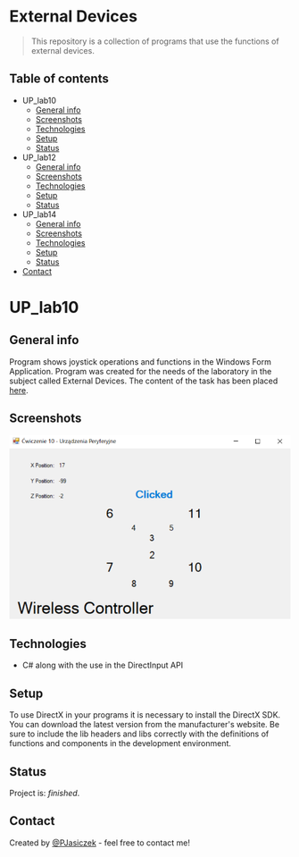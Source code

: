 # External Devices
> This repository is a collection of programs that use the functions of external devices.

## Table of contents
* UP_lab10
    * [General info](#general-info)
    * [Screenshots](#screenshots)
    * [Technologies](#technologies)
    * [Setup](#setup)
    * [Status](#status)
* UP_lab12
    * [General info](#general-info1)
    * [Screenshots](#screenshots1)
    * [Technologies](#technologies1)
    * [Setup](#setup1)
    * [Status](#status1)
* UP_lab14
    * [General info](#general-info2)
    * [Screenshots](#screenshots2)
    * [Technologies](#technologies2)
    * [Setup](#setup2)
    * [Status](#status2)
* [Contact](#contact)

# UP_lab10
## General info
Program shows joystick operations and functions in the Windows Form Application. Program was created for the needs of the laboratory in the subject called External Devices. 
The content of the task has been placed [here](http://www.zsk.ict.pwr.wroc.pl/zsk/dyd/intinz/up/lab/lab_10/).

## Screenshots
![Example screenshot](./UP_lab10/img/screenshot.png)

## Technologies
* C# along with the use in the DirectInput API

## Setup
To use DirectX in your programs it is necessary to install the DirectX SDK. You can download the latest version from the manufacturer's website. Be sure to include the lib headers and libs correctly with the definitions of functions and components in the development environment.

## Status
Project is: _finished_.

## Contact
Created by [@PJasiczek](http://www.piotrjasiczek.pl/) - feel free to contact me!